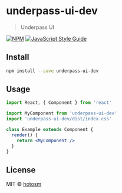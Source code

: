 # underpass-ui-dev

> Underpass UI

[![NPM](https://img.shields.io/npm/v/underpass-ui-dev.svg)](https://www.npmjs.com/package/underpass-ui-dev) [![JavaScript Style Guide](https://img.shields.io/badge/code_style-standard-brightgreen.svg)](https://standardjs.com)

## Install

```bash
npm install --save underpass-ui-dev
```

## Usage

```jsx
import React, { Component } from 'react'

import MyComponent from 'underpass-ui-dev'
import 'underpass-ui-dev/dist/index.css'

class Example extends Component {
  render() {
    return <MyComponent />
  }
}
```

## License

MIT © [hotosm](https://github.com/hotosm)
